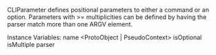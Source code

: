 CLIParameter defines positional parameters to either a command or an option.
Parameters with >= multiplicities can be defined by having the parser match more than one ARGV element.

Instance Variables:
	name	<ProtoObject | PseudoContext>
	isOptional	<Boolean>
	isMultiple	<Boolean>
	parser	<PPParser>